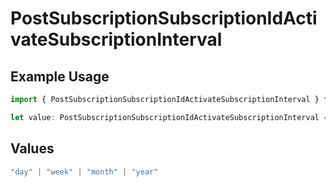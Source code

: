 # PostSubscriptionSubscriptionIdActivateSubscriptionInterval

## Example Usage

```typescript
import { PostSubscriptionSubscriptionIdActivateSubscriptionInterval } from "jani-payments/models/operations";

let value: PostSubscriptionSubscriptionIdActivateSubscriptionInterval = "day";
```

## Values

```typescript
"day" | "week" | "month" | "year"
```